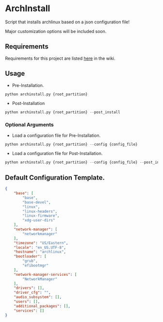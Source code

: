 # ArchInstall
Script that installs archlinux based on a json configuration file!

Major customization options will be included soon.

## Requirements
Requirements for this project are listed [here](https://github.com/xFadedxShadow/ArchInstall/wiki#requirements) in the wiki.

## Usage
- Pre-Installation.
```python
python archinstall.py {root_partition}
```

- Post-Installation
```python
python archinstall.py {root_partition} --post_install
```

### Optional Arguments
- Load a configuration file for Pre-Installation.
```python
python archinstall.py {root_partition} --config {config_file}
```

- Load a configuration file for Post-Installation.
```python
python archinstall.py {root_partition} --config {config_file} --post_install
```

## Default Configuration Template.
```json
{
    "base": [
        "base",
        "base-devel",
        "linux",
        "linux-headers",
        "linux-firmware",
        "xdg-user-dirs"
    ],
    "network-manager": [
        "networkmanager"
    ],
    "timezone": "US/Eastern",
    "locale": "en_US.UTF-8",
    "hostname": "archlinux",
    "bootloader": [
        "grub",
        "efibootmgr"
    ],
    "network-manager-services": [
        "NetworkManager"
    ],
    "drivers": [],
    "driver_cfg": "",
    "audio_subsystem": [],
    "users": [],
    "additional_packages": [],
    "services": []
}
```
